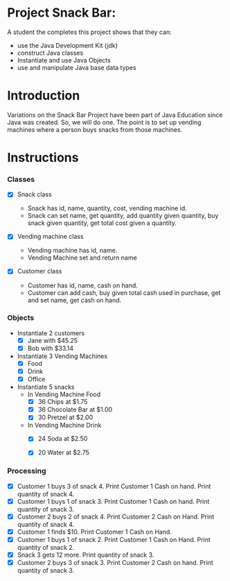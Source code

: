 # Project Snack Bar:

A student the completes this project shows that they can:

* use the Java Development Kit (jdk)
* construct Java classes
* Instantiate and use Java Objects
* use and manipulate Java base data types

# Introduction

Variations on the Snack Bar Project have been part of Java Education 
since Java was created. So, we will do one. The point is to set up 
vending machines where a person buys snacks from those machines.

# Instructions

### Classes

- [x] Snack class
    * Snack has id, name, quantity, cost, vending machine id.
    * Snack can set name, get quantity, add quantity given quantity, buy snack given quantity, get total cost given a quantity.

- [x] Vending machine class
    * Vending machine has id, name.
    * Vending Machine set and return name

- [x] Customer class
    * Customer has id, name, cash on hand.
    * Customer can add cash, buy given total cash used in purchase, get and set name, get cash on hand.


### Objects

* Instantiate 2 customers
    - [x] Jane with $45.25
    - [x] Bob with $33.14
* Instantiate 3 Vending Machines
    - [x] Food
    - [x] Drink
    - [x] Office
* Instantiate 5 snacks
    * In Vending Machine Food
        - [x] 36 Chips at $1.75
        - [x] 36 Chocolate Bar at $1.00
        - [x] 30 Pretzel at $2.00
    * In Vending Machine Drink
        - [x] 24 Soda at $2.50
        - [x] 20 Water at $2.75

	
### Processing

- [x] Customer 1 buys 3 of snack 4. Print Customer 1 Cash on hand. Print quantity of snack 4.
- [x] Customer 1 buys 1 of snack 3. Print Customer 1 Cash on hand. Print quantity of snack 3.
- [x] Customer 2 buys 2 of snack 4. Print Customer 2 Cash on Hand. Print quantity of snack 4.
- [x] Customer 1 finds $10. Print Customer 1 Cash on Hand.
- [x] Customer 1 buys 1 of snack 2. Print Customer 1 Cash on Hand. Print quantity of snack 2.
- [x] Snack 3 gets 12 more. Print quantity of snack 3.
- [x] Customer 2 buys 3 of snack 3. Print Customer 2 Cash on hand. Print quantity of snack 3.

